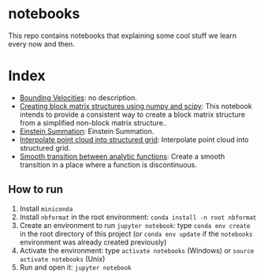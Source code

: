 # notebooks

This repo contains notebooks that explaining some cool stuff we learn every now and then.

# Index

* [Bounding Velocities](continuous_transition.ipynb): no description.
* [Creating block matrix structures using numpy and scipy](block_matrix_with_kron_product.ipynb): This notebook intends to provide a consistent way to create a block matrix structure from a simplified non-block matrix structure..
* [Einstein Summation](einsum-notebook.ipynb): Einstein Summation.
* [Interpolate point cloud into structured grid](interpolation_to_a_structured_grid_from_a_cloud_of_points.ipynb): Interpolate point cloud into structured grid.
* [Smooth transition between analytic functions](smooth_transition_between_analytic_functions.ipynb): Create a smooth transition in a place where a function is discontinuous.

## How to run

1. Install `miniconda`
2. Install `nbformat` in the root environment: `conda install -n root nbformat`
2. Create an environment to run `jupyter notebook`: type `conda env create` in the root directory of this project (or `conda env update` if the `notebooks` environment was already created previously)
3. Activate the environment: type `activate notebooks` (Windows) or `source activate notebooks` (Unix)
4. Run and open it: `jupyter notebook`
